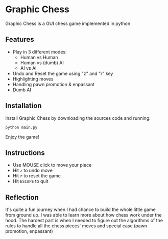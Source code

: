 # Graphic Chess

Graphic Chess is a GUI chess game implemented in python

## Features

- Play in 3 different modes:
    - Human vs Human
    - Human vs (dumb) AI
    - AI vs AI
- Undo and Reset the game using "z" and "r" key
- Highlighting moves
- Handling pawn promotion & enpassant
- Dumb AI

## Installation

Install Graphic Chess by downloading the sources code and running:

```
python main.py
```

Enjoy the game!

## Instructions

- Use MOUSE click to move your piece
- Hit `z` to undo move
- Hit `r` to reset the game
- Hit `ESCAPE` to quit

## Reflection

It's quite a fun journey when I had chance to build the whole little game from ground up. I was able to learn more about how chess work under the hood. The hardest part is when I needed to figure out the algorithms of the rules to handle all the chess pieces' moves and special case (pawn promotion, enpassant)

